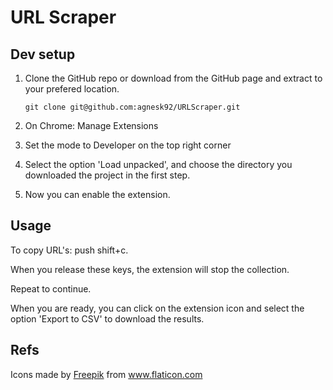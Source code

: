 # URL Scraper

## Dev setup

1. Clone the GitHub repo or download from the GitHub page and extract to your prefered location.

    ```
    git clone git@github.com:agnesk92/URLScraper.git
    ```

2. On Chrome: Manage Extensions

3. Set the mode to Developer on the top right corner

4. Select the option 'Load unpacked', and choose the directory you downloaded the project in the first step.

5. Now you can enable the extension.

## Usage

To copy URL's: push shift+c.

When you release these keys, the extension will stop the collection.

Repeat to continue.

When you are ready, you can click on the extension icon and select the option 'Export to CSV' to download the results.

## Refs

Icons made by <a href="http://www.freepik.com/" title="Freepik">Freepik</a> from <a href="https://www.flaticon.com/" title="Flaticon"> www.flaticon.com</a>

